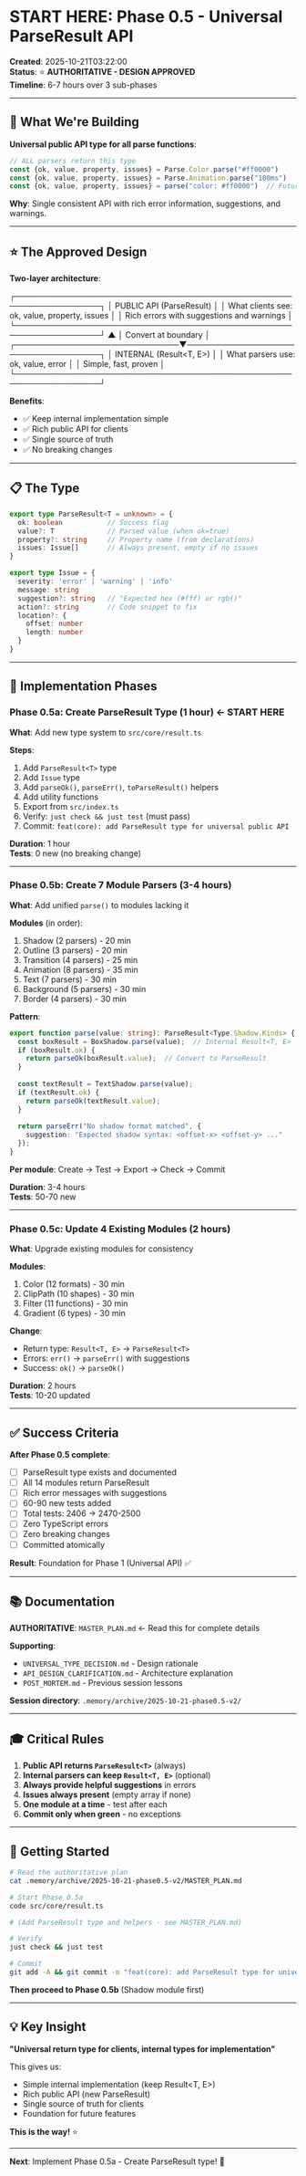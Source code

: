 # START HERE: Phase 0.5 - Universal ParseResult API

**Created**: 2025-10-21T03:22:00  
**Status**: ⭐ **AUTHORITATIVE - DESIGN APPROVED**  
**Timeline**: 6-7 hours over 3 sub-phases

---

## 🎯 What We're Building

**Universal public API type for all parse functions**:

```typescript
// ALL parsers return this type
const {ok, value, property, issues} = Parse.Color.parse("#ff0000")
const {ok, value, property, issues} = Parse.Animation.parse("100ms")
const {ok, value, property, issues} = parse("color: #ff0000")  // Future
```

**Why**: Single consistent API with rich error information, suggestions, and warnings.

---

## ⭐ The Approved Design

**Two-layer architecture**:

┌─────────────────────────────────────────────────────────────────┐
│                     PUBLIC API (ParseResult)                    │
│  What clients see: ok, value, property, issues                 │
│  Rich errors with suggestions and warnings                      │
└─────────────────────────────────────────────────────────────────┘
                               ▲
                               │ Convert at boundary
                               │
┌─────────────────────────────▼───────────────────────────────────┐
│                INTERNAL (Result<T, E>)                          │
│  What parsers use: ok, value, error                             │
│  Simple, fast, proven                                           │
└─────────────────────────────────────────────────────────────────┘

**Benefits**:
- ✅ Keep internal implementation simple
- ✅ Rich public API for clients
- ✅ Single source of truth
- ✅ No breaking changes

---

## 📋 The Type

```typescript
export type ParseResult<T = unknown> = {
  ok: boolean           // Success flag
  value?: T             // Parsed value (when ok=true)
  property?: string     // Property name (from declarations)
  issues: Issue[]       // Always present, empty if no issues
}

export type Issue = {
  severity: 'error' | 'warning' | 'info'
  message: string
  suggestion?: string   // "Expected hex (#fff) or rgb()"
  action?: string       // Code snippet to fix
  location?: {
    offset: number
    length: number
  }
}
```

---

## 🚀 Implementation Phases

### Phase 0.5a: Create ParseResult Type (1 hour) ← START HERE

**What**: Add new type system to `src/core/result.ts`

**Steps**:
1. Add `ParseResult<T>` type
2. Add `Issue` type
3. Add `parseOk()`, `parseErr()`, `toParseResult()` helpers
4. Add utility functions
5. Export from `src/index.ts`
6. Verify: `just check && just test` (must pass)
7. Commit: `feat(core): add ParseResult type for universal public API`

**Duration**: 1 hour  
**Tests**: 0 new (no breaking change)

---

### Phase 0.5b: Create 7 Module Parsers (3-4 hours)

**What**: Add unified `parse()` to modules lacking it

**Modules** (in order):
1. Shadow (2 parsers) - 20 min
2. Outline (3 parsers) - 20 min
3. Transition (4 parsers) - 25 min
4. Animation (8 parsers) - 35 min
5. Text (7 parsers) - 30 min
6. Background (5 parsers) - 30 min
7. Border (4 parsers) - 30 min

**Pattern**:
```typescript
export function parse(value: string): ParseResult<Type.Shadow.Kinds> {
  const boxResult = BoxShadow.parse(value);  // Internal Result<T, E>
  if (boxResult.ok) {
    return parseOk(boxResult.value);  // Convert to ParseResult
  }
  
  const textResult = TextShadow.parse(value);
  if (textResult.ok) {
    return parseOk(textResult.value);
  }
  
  return parseErr("No shadow format matched", {
    suggestion: "Expected shadow syntax: <offset-x> <offset-y> ..."
  });
}
```

**Per module**: Create → Test → Export → Check → Commit

**Duration**: 3-4 hours  
**Tests**: 50-70 new

---

### Phase 0.5c: Update 4 Existing Modules (2 hours)

**What**: Upgrade existing modules for consistency

**Modules**:
1. Color (12 formats) - 30 min
2. ClipPath (10 shapes) - 30 min
3. Filter (11 functions) - 30 min
4. Gradient (6 types) - 30 min

**Change**:
- Return type: `Result<T, E>` → `ParseResult<T>`
- Errors: `err()` → `parseErr()` with suggestions
- Success: `ok()` → `parseOk()`

**Duration**: 2 hours  
**Tests**: 10-20 updated

---

## ✅ Success Criteria

**After Phase 0.5 complete**:
- [ ] ParseResult type exists and documented
- [ ] All 14 modules return ParseResult<T>
- [ ] Rich error messages with suggestions
- [ ] 60-90 new tests added
- [ ] Total tests: 2406 → 2470-2500
- [ ] Zero TypeScript errors
- [ ] Zero breaking changes
- [ ] Committed atomically

**Result**: Foundation for Phase 1 (Universal API) ✅

---

## 📚 Documentation

**AUTHORITATIVE**: `MASTER_PLAN.md` ← Read this for complete details

**Supporting**:
- `UNIVERSAL_TYPE_DECISION.md` - Design rationale
- `API_DESIGN_CLARIFICATION.md` - Architecture explanation
- `POST_MORTEM.md` - Previous session lessons

**Session directory**: `.memory/archive/2025-10-21-phase0.5-v2/`

---

## 🎓 Critical Rules

1. **Public API returns `ParseResult<T>`** (always)
2. **Internal parsers can keep `Result<T, E>`** (optional)
3. **Always provide helpful suggestions** in errors
4. **Issues always present** (empty array if none)
5. **One module at a time** - test after each
6. **Commit only when green** - no exceptions

---

## 🚀 Getting Started

```bash
# Read the authoritative plan
cat .memory/archive/2025-10-21-phase0.5-v2/MASTER_PLAN.md

# Start Phase 0.5a
code src/core/result.ts

# (Add ParseResult type and helpers - see MASTER_PLAN.md)

# Verify
just check && just test

# Commit
git add -A && git commit -m "feat(core): add ParseResult type for universal public API"
```

**Then proceed to Phase 0.5b** (Shadow module first)

---

## 💡 Key Insight

**"Universal return type for clients, internal types for implementation"**

This gives us:
- Simple internal implementation (keep Result<T, E>)
- Rich public API (new ParseResult<T>)
- Single source of truth for clients
- Foundation for future features

**This is the way!** ⭐

---

**Next**: Implement Phase 0.5a - Create ParseResult type! 🚀
